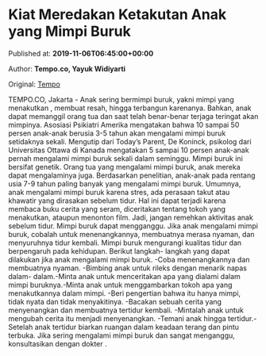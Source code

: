
# Kiat Meredakan Ketakutan Anak yang Mimpi Buruk

Published at: **2019-11-06T06:45:00+00:00**

Author: **Tempo.co, Yayuk Widiyarti**

Original: [Tempo](https://gaya.tempo.co/read/1268963/kiat-meredakan-ketakutan-anak-yang-mimpi-buruk)

TEMPO.CO, Jakarta - Anak sering bermimpi buruk, yakni mimpi yang menakutkan , membuat resah, hingga terbangun karenanya. Bahkan, anak dapat memanggil orang tua dan saat telah benar-benar terjaga teringat akan mimpinya.
Asosiasi Psikiatri Amerika mengatakan bahwa 10 sampai 50 persen anak-anak berusia 3-5 tahun akan mengalami mimpi buruk setidaknya sekali. Mengutip dari Today’s Parent, De Koninck, psikolog dari Universitas Ottawa di Kanada mengatakan 5 sampai 10 persen anak-anak pernah mengalami mimpi buruk sekali dalam seminggu.
Mimpi buruk ini bersifat genetik. Orang tua yang mengalami mimpi buruk, anak mereka dapat mengalaminya juga. Berdasarkan penelitian, anak-anak pada rentang usia 7-9 tahun paling banyak yang mengalami mimpi buruk.
Umumnya, anak mengalami mimpi buruk karena stres, ada perasaan takut atau khawatir yang dirasakan sebelum tidur. Hal ini dapat terjadi karena membaca buku cerita yang seram, diceritakan tentang tokoh yang menakutkan, ataupun menonton film. Jadi, jangan remehkan aktivitas anak sebelum tidur.
Mimpi buruk dapat mengganggu. Jika anak mengalami mimpi buruk, cobalah untuk menenangkannya, membuatnya merasa nyaman, dan menyuruhnya tidur kembali. Mimpi buruk mengurangi kualitas tidur dan berpengaruh pada kehidupan. Berikut langkah- langkah yang dapat dilakukan jika anak mengalami mimpi buruk.
-Coba menenangkannya dan membuatnya nyaman. -Bimbing anak untuk rileks dengan menarik napas dalam- dalam.-Minta anak untuk menceritakan apa yang dialami dalam mimpi buruknya.-Minta anak untuk menggambarkan tokoh apa yang menakutkannya dalam mimpi. -Beri pengertian bahwa itu hanya mimpi, tidak nyata dan tidak menyakitinya. -Bacakan sebuah cerita yang menyenangkan dan membuatnya tertidur kembali. -Mintalah anak untuk mengubah cerita itu menjadi menyenangkan. -Temani anak hingga tertidur.-Setelah anak tertidur biarkan ruangan dalam keadaan terang dan pintu terbuka. Jika sering mengalami mimpi buruk dan sangat menganggu, konsultasikan dengan dokter .
